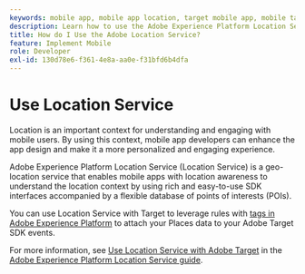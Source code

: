 ```yaml
---
keywords: mobile app, mobile app location, target mobile app, mobile target locations, location service, adobe experience cloud location service, pois, points of interest, sdk, location, mobile app1
description: Learn how to use the Adobe Experience Platform Location Service to enable your mobile apps with location awareness.
title: How do I Use the Adobe Location Service?
feature: Implement Mobile
role: Developer
exl-id: 130d78e6-f361-4e8a-aa0e-f31bfd6b4dfa
---
```

# Use Location Service

Location is an important context for understanding and engaging with mobile users. By using this context, mobile app developers can enhance the app design and make it a more personalized and engaging experience.

Adobe Experience Platform Location Service (Location Service) is a geo-location service that enables mobile apps with location awareness to understand the location context by using rich and easy-to-use SDK interfaces accompanied by a flexible database of points of interests (POIs).

You can use Location Service with Target to leverage rules with [tags in Adobe Experience Platform](https://experienceleague.adobe.com/docs/experience-platform/tags/home.html) to attach your Places data to your Adobe Target SDK events.

For more information, see [Use Location Service with Adobe Target](https://experienceleague.adobe.com/docs/places/using/use-places-with-other-solutions/places-target/places-target.html) in the [Adobe Experience Platform Location Service guide](https://experienceleague.adobe.com/docs/places/using/home.html).
